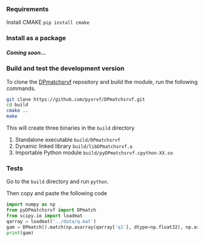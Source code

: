 ### Requirements

Install CMAKE `pip install cmake`

### Install as a package
##### Coming soon...

### Build and test the development version
To clone the [DPmatchsrvf](https://github.com/pysrvf/DPmatchsrvf.git) repository and build the module, run the following commands.  
```bash
git clone https://github.com/pysrvf/DPmatchsrvf.git
cd build
cmake ..
make
```  
 
This will create three binaries in the `build` directory

1. Standalone executable `build/DPmatchsrvf`    
2. Dynamic linked library `build/libDPmatchsrvf.a`  
3. Importable Python module `build/pyDPmatchsrvf.cpython-XX.so`

### Tests
Go to the `build` directory and run `python`.   

Then copy and paste the following code  
```python
import numpy as np
from pyDPmatchsrvf import DPmatch
from scipy.io import loadmat
qarray = loadmat('../data/q.mat')
gam = DPmatch().match(np.asarray(qarray['q1'], dtype=np.float32), np.asarray(qarray['q2'], dtype=np.float32))
print(gam)  
```
